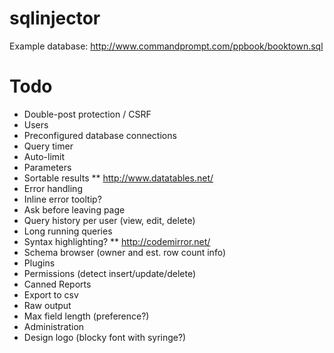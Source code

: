 sqlinjector
======

Example database: http://www.commandprompt.com/ppbook/booktown.sql

Todo
====
* Double-post protection / CSRF
* Users
* Preconfigured database connections
* Query timer
* Auto-limit
* Parameters
* Sortable results
** http://www.datatables.net/
* Error handling
* Inline error tooltip?
* Ask before leaving page
* Query history per user (view, edit, delete)
* Long running queries
* Syntax highlighting?
** http://codemirror.net/
* Schema browser (owner and est. row count info)
* Plugins
* Permissions (detect insert/update/delete)
* Canned Reports
* Export to csv
* Raw output
* Max field length (preference?)
* Administration
* Design logo (blocky font with syringe?)
